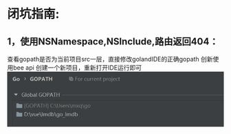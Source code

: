 # 闭坑指南:
## 1，使用NSNamespace,NSInclude,路由返回404：
查看gopath是否为当前项目src一层，直接修改golandIDE的正确gopath
创新使用bee api 创建一个新项目，重新打开IDE运行即可
![](./readmeimg/1.PNG)